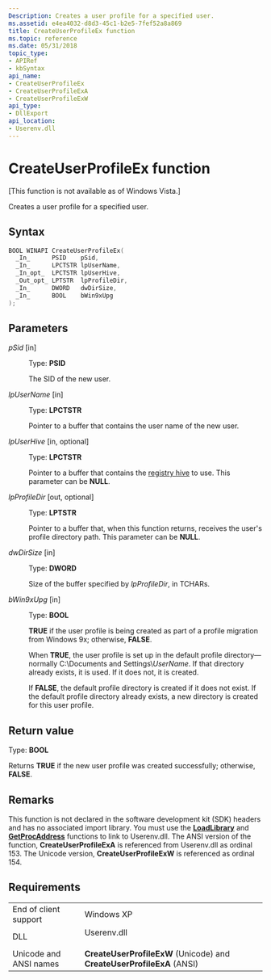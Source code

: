 ```yaml
---
Description: Creates a user profile for a specified user.
ms.assetid: e4ea4032-d8d3-45c1-b2e5-7fef52a8a869
title: CreateUserProfileEx function
ms.topic: reference
ms.date: 05/31/2018
topic_type: 
- APIRef
- kbSyntax
api_name: 
- CreateUserProfileEx
- CreateUserProfileExA
- CreateUserProfileExW
api_type: 
- DllExport
api_location: 
- Userenv.dll
---
```


# CreateUserProfileEx function

\[This function is not available as of Windows Vista.\]

Creates a user profile for a specified user.

## Syntax


```C++
BOOL WINAPI CreateUserProfileEx(
  _In_      PSID    pSid,
  _In_      LPCTSTR lpUserName,
  _In_opt_  LPCTSTR lpUserHive,
  _Out_opt_ LPTSTR  lpProfileDir,
  _In_      DWORD   dwDirSize,
  _In_      BOOL    bWin9xUpg
);
```



## Parameters

<dl> <dt>

*pSid* \[in\]
</dt> <dd>

Type: **PSID**

The SID of the new user.

</dd> <dt>

*lpUserName* \[in\]
</dt> <dd>

Type: **LPCTSTR**

Pointer to a buffer that contains the user name of the new user.

</dd> <dt>

*lpUserHive* \[in, optional\]
</dt> <dd>

Type: **LPCTSTR**

Pointer to a buffer that contains the [registry hive](https://msdn.microsoft.com/library/ms724877(v=VS.85).aspx) to use. This parameter can be **NULL**.

</dd> <dt>

*lpProfileDir* \[out, optional\]
</dt> <dd>

Type: **LPTSTR**

Pointer to a buffer that, when this function returns, receives the user's profile directory path. This parameter can be **NULL**.

</dd> <dt>

*dwDirSize* \[in\]
</dt> <dd>

Type: **DWORD**

Size of the buffer specified by *lpProfileDir*, in TCHARs.

</dd> <dt>

*bWin9xUpg* \[in\]
</dt> <dd>

Type: **BOOL**

**TRUE** if the user profile is being created as part of a profile migration from Windows 9x; otherwise, **FALSE**.

When **TRUE**, the user profile is set up in the default profile directory—normally C:\\Documents and Settings\\*UserName*. If that directory already exists, it is used. If it does not, it is created.

If **FALSE**, the default profile directory is created if it does not exist. If the default profile directory already exists, a new directory is created for this user profile.

</dd> </dl>

## Return value

Type: **BOOL**

Returns **TRUE** if the new user profile was created successfully; otherwise, **FALSE**.

## Remarks

This function is not declared in the software development kit (SDK) headers and has no associated import library. You must use the [**LoadLibrary**](https://msdn.microsoft.com/library/ms684175(v=VS.85).aspx) and [**GetProcAddress**](https://msdn.microsoft.com/library/ms683212(v=VS.85).aspx) functions to link to Userenv.dll. The ANSI version of the function, **CreateUserProfileExA** is referenced from Userenv.dll as ordinal 153. The Unicode version, **CreateUserProfileExW** is referenced as ordinal 154.

## Requirements



|                                   |                                                                                        |
|-----------------------------------|----------------------------------------------------------------------------------------|
| End of client support<br/>  | Windows XP<br/>                                                                  |
| DLL<br/>                    | <dl> <dt>Userenv.dll</dt> </dl> |
| Unicode and ANSI names<br/> | **CreateUserProfileExW** (Unicode) and **CreateUserProfileExA** (ANSI)<br/>      |



 

 




